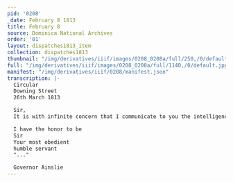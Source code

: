 ```yaml
---
pid: '0208'
_date: February 8 1813
title: February 8
source: Dominica National Archives
order: '01'
layout: dispatches1813_item
collection: dispatches1813
thumbnail: "/img/derivatives/iiif/images/0208_0208a/full/250,/0/default.jpg"
full: "/img/derivatives/iiif/images/0208_0208a/full/1140,/0/default.jpg"
manifest: "/img/derivatives/iiif/0208/manifest.json"
transcription: |-
  Circular
  Downing Street
  26th March 1813

  Sir,
  It is with infinite concern that I communicate to you the intelligence of the "..." of the Royal Highness The Dutchess of Brunswick which melancholy "..."last between nine and ten o' clock in the evening to the great "..." of the Royal family.

  I have the honor to be
  Sir
  Your most obedient
  humble servant
  "..."

  Governor Ainslie
---
```

